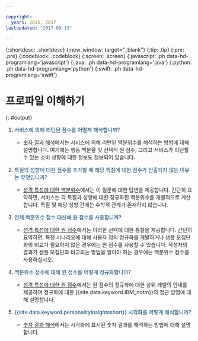 ```yaml
---

copyright:
  years: 2015, 2017
lastupdated: "2017-09-13"

---
```


{:shortdesc: .shortdesc}
{:new_window: target="_blank"}
{:tip: .tip}
{:pre: .pre}
{:codeblock: .codeblock}
{:screen: .screen}
{:javascript: .ph data-hd-programlang='javascript'}
{:java: .ph data-hd-programlang='java'}
{:python: .ph data-hd-programlang='python'}
{:swift: .ph data-hd-programlang='swift'}

# 프로파일 이해하기
{: #output}

1.  <span style="color:#003F69">서비스에 의해 리턴된 점수를 어떨게 해석합니까?</span>

    -   [숫자 결과 해석](/docs/services/personality-insights/numeric.html)에서는 서비스에 의해 리턴된 백분위수를
해석하는 방법에 대해 설명합니다. 여기에는 행동 백분율 및 선택적 원 점수, 그리고 서비스가 리턴할 수 있는 소비 성향에 대한 정보도 정보되어 있습니다. 

1.  <span style="color:#003F69">특질의 성향에 대한 점수를 추가할 때 해당 특질에 대한 점수가 산출되지 않는 이유는 무엇입니까? </span>

    -   [성격 특성에 대한
백분위수](/docs/services/personality-insights/numeric.html#percentiles)에서는 이 질문에 대한 답변을 제공합니다. 간단히 요약하면, 서비스는 각 특질과 성향에 대한
정규화된 백분위수를 개별적으로 계산합니다. 특질 및 해당 성향 간에는 수학적 관계가 존재하지 않습니다. 

1.  <span style="color:#003F69">언제 백분위수 점수 대신에 원 점수를 사용합니까?</span>

    -   [성격 특성에 대한
원 점수](/docs/services/personality-insights/numeric.html#rawScores)에서는 이러한 선택에 대한 통찰을 제공합니다. 간단히 요약하면, 특정 시나리오에 대해
사용자 정의 정규화를 개발하거나 샘플 모집단과의 비교가 필요하지 않은 경우에는 원 점수를 사용할 수 있습니다. 
작성자의 결과가 샘플 모집단과 비교되는 방법을 알아야 하는 경우에는 백분위수 점수를 사용하십시오. 

1.  <span style="color:#003F69">백분위수 점수에 대해 원 점수를 어떻게 정규화합니까?</span>

    -   [성격 특성에 대한 원 점수](/docs/services/personality-insights/numeric.html#rawScores)에서는
원 점수의 정규화에 대한 상위 레벨의 안내를 제공하며 정규화에 대한 {{site.data.keyword.IBM_notm}}의 접근 방법에 대해 설명합니다. 

1.  <span style="color:#003F69">{{site.data.keyword.personalityinsightsshort}} 시각화를 어떻게 해석합니까?</span>

    -   [숫자 결과 해석](/docs/services/personality-insights/numeric.html)에서는 시각화에 표시된 숫자 결과를 해석하는 방법에 대해 설명합니다. 
